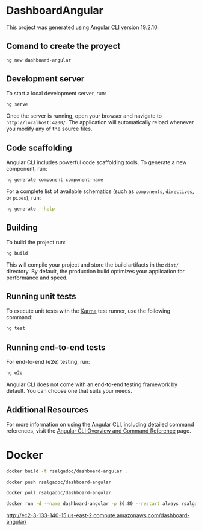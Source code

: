 # DashboardAngular

This project was generated using [Angular CLI](https://github.com/angular/angular-cli) version 19.2.10.

## Comand to create the proyect 
```bash
ng new dashboard-angular
```

## Development server

To start a local development server, run:

```bash
ng serve
```

Once the server is running, open your browser and navigate to `http://localhost:4200/`. The application will automatically reload whenever you modify any of the source files.

## Code scaffolding

Angular CLI includes powerful code scaffolding tools. To generate a new component, run:

```bash
ng generate component component-name
```

For a complete list of available schematics (such as `components`, `directives`, or `pipes`), run:

```bash
ng generate --help
```

## Building

To build the project run:

```bash
ng build
```

This will compile your project and store the build artifacts in the `dist/` directory. By default, the production build optimizes your application for performance and speed.

## Running unit tests

To execute unit tests with the [Karma](https://karma-runner.github.io) test runner, use the following command:

```bash
ng test
```

## Running end-to-end tests

For end-to-end (e2e) testing, run:

```bash
ng e2e
```

Angular CLI does not come with an end-to-end testing framework by default. You can choose one that suits your needs.

## Additional Resources

For more information on using the Angular CLI, including detailed command references, visit the [Angular CLI Overview and Command Reference](https://angular.dev/tools/cli) page.


# Docker

```bash
docker build -t rsalgadoc/dashboard-angular .
```

```bash
docker push rsalgadoc/dashboard-angular
```

```bash
docker pull rsalgadoc/dashboard-angular
```

```bash
docker run -d --name dashboard-angular -p 86:80 --restart always rsalgadoc/dashboard-angular
```


http://ec2-3-133-140-15.us-east-2.compute.amazonaws.com/dashboard-angular/